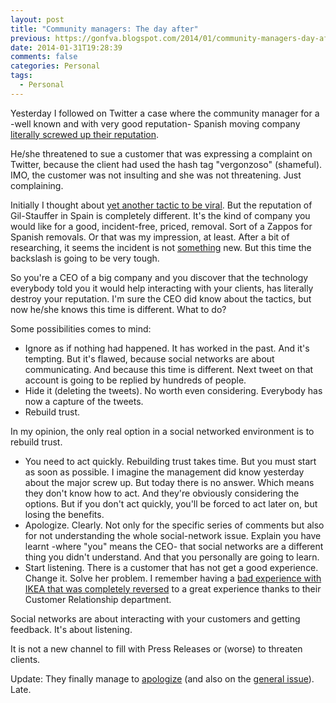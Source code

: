 ```yaml
---
layout: post
title: "Community managers: The day after"
previous: https://gonfva.blogspot.com/2014/01/community-managers-day-after.html
date: 2014-01-31T19:28:39
comments: false
categories: Personal
tags:
  - Personal
---
```


Yesterday I followed on Twitter a case where the community manager for a -well known and with very good reputation- Spanish moving company [literally screwed up their reputation](https://twitter.com/outononet/status/428975133315694592).


He/she threatened to sue a customer that was expressing a complaint on Twitter, because the client had used the hash tag "vergonzoso" (shameful). IMO, the customer was not insulting and she was not threatening. Just complaining.


Initially I thought about [yet another tactic to be viral](http://www.abc.es/tecnologia/redes/20131013/abci-media-markt-desfile-201310131846.html). But the reputation of Gil-Stauffer in Spain is completely different. It's the kind of company you would like for a good, incident-free, priced, removal. Sort of a Zappos for Spanish removals. Or that was my impression, at least. After a bit of researching, it seems the incident is not [something](https://twitter.com/Politea2012/status/429048697289060352/photo/1) new. But this time the backslash is going to be very tough.


So you're a CEO of a big company and you discover that the technology everybody told you it would help interacting with your clients, has literally destroy your reputation. I'm sure the CEO did know about the tactics, but now he/she knows this time is different. What to do?


Some possibilities comes to mind:




+ Ignore as if nothing had happened. It has worked in the past. And it's tempting. But it's flawed, because social networks are about communicating. And because this time is different. Next tweet on that account is going to be replied by hundreds of people.
+ Hide it (deleting the tweets). No worth even considering. Everybody has now a capture of the tweets.
+ Rebuild trust.

In my opinion, the only real option in a social networked environment is to rebuild trust.

+ You need to act quickly. Rebuilding trust takes time. But you must start as soon as possible. I imagine the management did know yesterday about the major screw up. But today there is no answer. Which means they don't know how to act. And they're obviously considering the options. But if you don't act quickly, you'll be forced to act later on, but losing the benefits.
+ Apologize. Clearly. Not only for the specific series of comments but also for not understanding the whole social-network issue. Explain you have learnt -where "you" means the CEO- that social networks are a different thing you didn't understand. And that you personally are going to learn.
+ Start listening. There is a customer that has not get a good experience. Change it. Solve her problem. I remember having a [bad experience with IKEA that was completely reversed](http://gonfva.blogspot.co.uk/2013/07/ikea-vs-greenwich.html) to a great experience thanks to their Customer Relationship department.

Social networks are about interacting with your customers and getting feedback. It's about listening.


It is not a new channel to fill with Press Releases or (worse) to threaten clients.


Update: They finally manage to [apologize](https://twitter.com/Gil_Stauffer/status/429721421552439296) (and also on the [general issue](https://twitter.com/Gil_Stauffer/status/429722121724366848)). Late.
